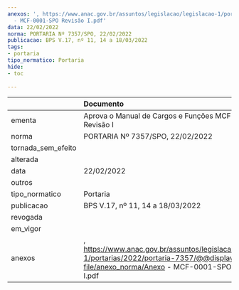 ```yaml
---
anexos: ', https://www.anac.gov.br/assuntos/legislacao/legislacao-1/portarias/2022/portaria-7357/@@display-file/anexo_norma/Anexo
  - MCF-0001-SPO Revisão I.pdf'
data: 22/02/2022
norma: PORTARIA Nº 7357/SPO, 22/02/2022
publicacao: BPS V.17, nº 11, 14 a 18/03/2022
tags:
- portaria
tipo_normatico: Portaria
hide: 
- toc 
 
---
```


|                    | Documento                                                                                                                                             |
|:-------------------|:------------------------------------------------------------------------------------------------------------------------------------------------------|
| ementa             | Aprova o Manual de Cargos e Funções MCF- 0001/SPO, Revisão I                                                                                          |
| norma              | PORTARIA Nº 7357/SPO, 22/02/2022                                                                                                                      |
| tornada_sem_efeito |                                                                                                                                                       |
| alterada           |                                                                                                                                                       |
| data               | 22/02/2022                                                                                                                                            |
| outros             |                                                                                                                                                       |
| tipo_normatico     | Portaria                                                                                                                                              |
| publicacao         | BPS V.17, nº 11, 14 a 18/03/2022                                                                                                                      |
| revogada           |                                                                                                                                                       |
| em_vigor           |                                                                                                                                                       |
| anexos             | , https://www.anac.gov.br/assuntos/legislacao/legislacao-1/portarias/2022/portaria-7357/@@display-file/anexo_norma/Anexo - MCF-0001-SPO Revisão I.pdf |